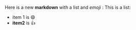 Here is a new **markdown** with a list and *emoji* :
This is a list:
* item 1 is :smile:
* **item2** is :+1:
